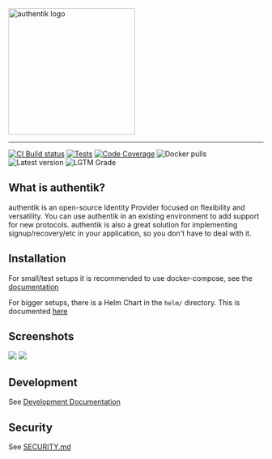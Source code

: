 <img src="https://goauthentik.io/img/icon_top_brand.svg" height="250" alt="authentik logo">

---

[![CI Build status](https://img.shields.io/azure-devops/build/beryjuorg/authentik/1?style=flat-square)](https://dev.azure.com/beryjuorg/authentik/_build?definitionId=1)
[![Tests](https://img.shields.io/azure-devops/tests/beryjuorg/authentik/1?compact_message&style=flat-square)](https://dev.azure.com/beryjuorg/authentik/_build?definitionId=1)
[![Code Coverage](https://img.shields.io/codecov/c/gh/beryju/authentik?style=flat-square)](https://codecov.io/gh/BeryJu/authentik)
![Docker pulls](https://img.shields.io/docker/pulls/beryju/authentik.svg?style=flat-square)
![Latest version](https://img.shields.io/docker/v/beryju/authentik?sort=semver&style=flat-square)
![LGTM Grade](https://img.shields.io/lgtm/grade/python/github/BeryJu/authentik?style=flat-square)

## What is authentik?

authentik is an open-source Identity Provider focused on flexibility and versatility. You can use authentik in an existing environment to add support for new protocols. authentik is also a great solution for implementing signup/recovery/etc in your application, so you don't have to deal with it.

## Installation

For small/test setups it is recommended to use docker-compose, see the [documentation](https://goauthentik.io/docs/installation/docker-compose/)

For bigger setups, there is a Helm Chart in the `helm/` directory. This is documented [here](https://goauthentik.io/docs/installation/kubernetes/)

## Screenshots

![](https://goauthentik.io/img/screen_apps.png)
![](https://goauthentik.io/img/screen_admin.png)

## Development

See [Development Documentation](https://goauthentik.io/docs/development/local-dev-environment)

## Security

See [SECURITY.md](SECURITY.md)
